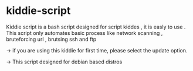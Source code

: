 # kiddie-script
Kiddie script is a bash script designed for script kiddes , it is easly to use . This script only automates basic process like network scanning , bruteforcing url , brutsing ssh and ftp 



-> if you are using this kiddie for first time, please select the update option.

-> This script designed for debian based distros

